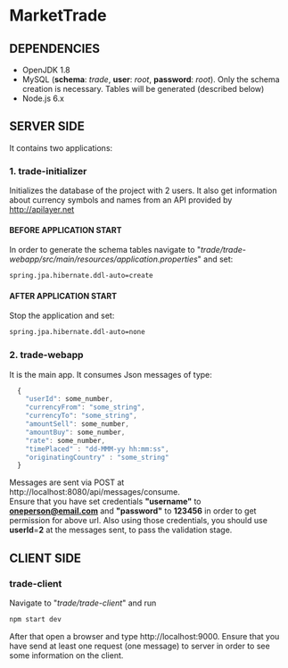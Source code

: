 # MarketTrade

## DEPENDENCIES
  * OpenJDK 1.8
  * MySQL (**schema**: *trade*, **user**: *root*, **password**: *root*). Only the schema creation is necessary. Tables will be generated (described below)
  * Node.js 6.x

## SERVER SIDE
  It contains two applications:

### 1. trade-initializer
  Initializes the database of the project with 2 users. It also get information about currency symbols and names from an API   provided by http://apilayer.net
#### BEFORE APPLICATION START
  In order to generate the schema tables navigate to "*trade/trade-webapp/src/main/resources/application.properties*" and set:
``` bash
spring.jpa.hibernate.ddl-auto=create
```
#### AFTER APPLICATION START
  Stop the application and set:
``` bash
spring.jpa.hibernate.ddl-auto=none
```

### 2. trade-webapp
  It is the main app. It consumes Json messages of type:
  ```javascript
    {
      "userId": some_number, 
      "currencyFrom": "some_string", 
      "currencyTo": "some_string", 
      "amountSell": some_number, 
      "amountBuy": some_number, 
      "rate": some_number, 
      "timePlaced" : "dd-MMM-yy hh:mm:ss", 
      "originatingCountry" : "some_string"
    }
```
Messages are sent via POST at http://localhost:8080/api/messages/consume.<br /> Ensure that you have set credentials **"username"** to **oneperson@email.com** and **"password"** to **123456** in order to get permission for above url. Also using those credentials, you should use **userId**=**2** at the messages sent, to pass the validation stage.
  
## CLIENT SIDE
### trade-client
  Navigate to "*trade/trade-client*" and run 
  ``` bash
  npm start dev
  ```
  After that open a browser and type http://localhost:9000. Ensure that you have send at least one request (one message) to server in order to see some information on the client.
